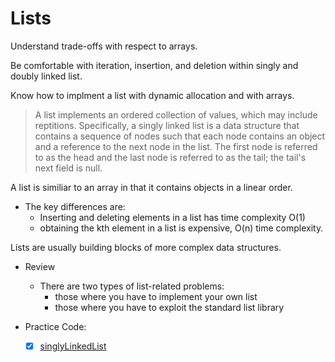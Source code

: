 # Lists #

Understand trade-offs with respect to arrays. 

Be comfortable with iteration, insertion, and deletion within singly and doubly linked list.

Know how to implment a list with dynamic allocation and with arrays.


> A list implements an ordered collection of values, which may include reptitions. Specifically, a singly linked list is a data structure that contains a 
  sequence of nodes such that each node contains an object and a reference to the next node in the list. The first node is referred to as the head and the last
  node is referred to as the tail; the tail's next field is null. 

A list is similiar to an array in that it contains objects in a linear order. 

- The key differences are:
    - Inserting and deleting elements in a list has time complexity O(1)
    - obtaining the kth element in a list is expensive, O(n) time complexity.

Lists are usually building blocks of more complex data structures. 

- Review
    -  There are two types of list-related problems:
        -  those where you have to implement your own list
        -  those where you have to exploit the standard list library

- Practice Code:
    - [X] [singlyLinkedList](Code/EPI/singlyLinkedList.java)            